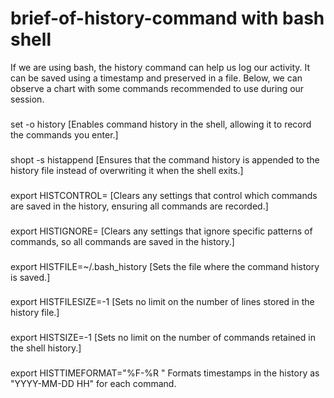 # brief-of-history-command with bash shell
If we are using bash, the history command can help us log our activity. It can be saved using a timestamp and preserved in a file. Below, we can observe a chart with some commands recommended to use during our session.

###
set -o history
[Enables command history in the shell, allowing it to record the commands you enter.]

###
shopt -s histappend
 [Ensures that the command history is appended to the history file instead of overwriting it when the shell exits.]

###
export HISTCONTROL=
[Clears any settings that control which commands are saved in the history, ensuring all commands are recorded.]

###
export HISTIGNORE=
[Clears any settings that ignore specific patterns of commands, so all commands are saved in the history.]

###
export HISTFILE=~/.bash_history
[Sets the file where the command history is saved.]

###
export HISTFILESIZE=-1
[Sets no limit on the number of lines stored in the history file.]

###
export HISTSIZE=-1
[Sets no limit on the number of commands retained in the shell history.]

###
export HISTTIMEFORMAT="%F-%R "
Formats timestamps in the history as "YYYY-MM-DD HH" for each command.
